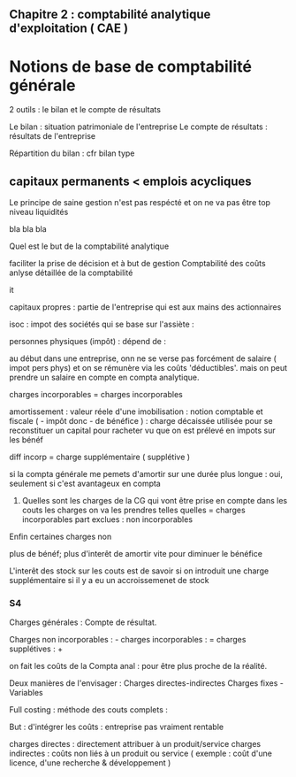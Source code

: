 ## Chapitre 2 : comptabilité analytique d'exploitation ( CAE )


# Notions de base de comptabilité générale

2 outils : le bilan et le compte de résultats

Le bilan : situation patrimoniale de l'entreprise
Le compte de résultats : résultats de l'entreprise

Répartition du bilan : cfr bilan type

## capitaux permanents \< emplois acycliques  
Le principe de saine gestion n'est pas respécté et on ne va pas être top niveau liquidités 

bla bla bla 

Quel est le but de la comptabilité analytique 

faciliter la prise de décision et à but de gestion
Comptabilité des coûts 
anlyse détaillée de la comptabilité 

it

capitaux propres : partie de l'entreprise qui est aux mains des actionnaires

isoc : impot des sociétés qui se base sur l'assiète : 

personnes physiques (impôt) : dépend de : 

au début dans une entreprise, onn ne se verse pas forcément de salaire ( impot pers phys) et on se rémunère via les coûts 'déductibles'. mais on peut prendre un salaire en compte en compta analytique.

charges incorporables = charges incorporables 

amortissement : valeur réele d'une imobilisation : notion comptable et fiscale ( - impôt donc - de bénéfice ) : charge décaissée utilisée pour se reconstituer un capital pour racheter vu que on est prélevé en impots sur les bénéf

diff incorp  = charge supplémentaire ( supplétive ) 


si la compta générale me pemets d'amortir sur une durée plus longue : oui, seulement si c'est avantageux en compta 


1. Quelles sont les charges de la CG qui vont être prise en compte dans les couts
les charges on va les prendres telles quelles = charges incorporables 
part exclues : non incorporables 

Enfin certaines charges non 




plus de bénéf; plus d'interêt de amortir vite pour diminuer le bénéfice 


L'interêt des stock sur les couts est de savoir si on introduit une charge supplémentaire si il y a eu un accroissemenet de stock


### S4 

Charges générales : Compte de résultat.

Charges non incorporables : -
charges incorporables : =
charges supplétives : +

on fait les coûts de la Compta anal : pour être plus proche de la réalité.

Deux manières de l'envisager  : Charges directes-indirectes
Charges fixes - Variables

Full costing : méthode des couts complets : 

But : d'intégrer les coûts : entreprise pas vraiment rentable 

charges directes : directement attribuer à un produit/service 
charges indirectes : coûts non liés à un produit ou service ( exemple : coût d'une licence, d'une recherche & développement )

